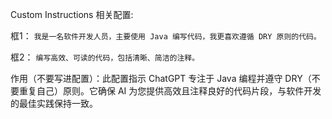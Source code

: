 Custom Instructions 相关配置: 

框1：
```我是一名软件开发人员，主要使用 Java 编写代码，我更喜欢遵循 DRY 原则的代码。```

框2：
`编写高效、可读的代码，包括清晰、简洁的注释。`

作用（不要写进配置）：此配置指示 ChatGPT 专注于 Java 编程并遵守 DRY（不要重复自己）原则。它确保 AI 为您提供高效且注释良好的代码片段，与软件开发的最佳实践保持一致。

